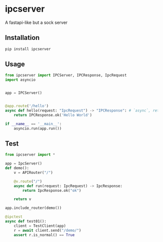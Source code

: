 # ipcserver

A fastapi-like but a sock server

## Installation

```bash
pip install ipcserver
```

## Usage

```python
from ipcserver import IPCServer, IPCResponse, IpcRequest
import asyncio


app = IPCServer()


@app.route('/hello')
async def hello(request: "IpcRequest") -> "IPCResponse": # `async`, return IPCResponse and typing is required
    return IPCResponse.ok('Hello World')

if __name__ == '__main__':
    asyncio.run(app.run())
```

## Test

```python
from ipcserver import *

app = IpcServer()
def demo():
    v = APIRouter("/")

    @v.route("/")
    async def run(request: IpcRequest) -> IpcResponse:
        return IpcResponse.ok("ok")

    return v

app.include_router(demo())

@ipctest
async def test01():
    client = TestClient(app)
    r = await client.send("/demo/")
    assert r.is_normal() == True
```
